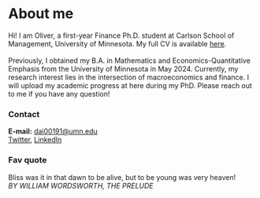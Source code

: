 # About me
Hi! I am Oliver, a first-year Finance Ph.D. student at Carlson School of Management, University of Minnesota. My full CV is available [here](/CV092324.pdf). \
\
Previously, I obtained my B.A. in Mathematics and Economics-Quantitative Emphasis from the University of Minnesota in May 2024. Currently, my research interest lies in the intersection of macroeconomics and finance. I will upload my academic progress at here during my PhD. Please reach out to me if you have any question!

### Contact
**E-mail:** dai00191@umn.edu\
[Twitter](https://x.com/Oliver_Dai_Econ), [LinkedIn](www.linkedin.com/in/oliverdai)
    

### Fav quote
Bliss was it in that dawn to be alive, but to be young was very heaven!\
_BY WILLIAM WORDSWORTH, THE PRELUDE_


